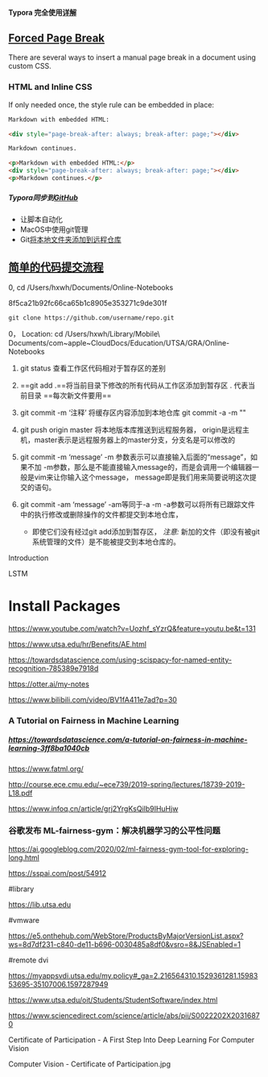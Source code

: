 #### Typora 完全使用[详解](https://sspai.com/post/54912)

<!-- 这是HTML*注释*，*看不见*吧--> 

## [Forced Page Break](https://support.typora.io/Page-Breaks/)

There are several ways to insert a manual page break in a document using custom CSS.

### HTML and Inline CSS

If only needed once, the style rule can be embedded in place:

```html
Markdown with embedded HTML:

<div style="page-break-after: always; break-after: page;"></div>

Markdown continues.

<p>Markdown with embedded HTML:</p>
<div style="page-break-after: always; break-after: page;"></div>
<p>Markdown continues.</p>
```



##### Typora同步到[GitHub](https://juejin.im/post/6844904088618942478)

- 让脚本自动化
- MacOS中使用git管理
- Git[将本地文件夹添加到远程仓库](https://blog.csdn.net/qq_34803821/article/details/86648313)

## [简单的代码提交流程](https://blog.csdn.net/qq_37577660/article/details/78565899)



0, cd /Users/hxwh/Documents/Online-Notebooks



8f5ca21b92fc66ca65b1c8905e353271c9de301f

```shell
git clone https://github.com/username/repo.git
```

0， Location: cd /Users/hxwh/Library/Mobile\ Documents/com\~apple\~CloudDocs/Education/UTSA/GRA/Online-Notebooks

1. git status 查看工作区代码相对于暂存区的差别
2. ==git add .==将当前目录下修改的所有代码从工作区添加到暂存区 . 代表当前目录 ==每次新文件要用==
3. git commit -m ‘注释’ 将缓存区内容添加到本地仓库 git commit -a -m ""
4. git push origin master 将本地版本库推送到远程服务器，
   origin是远程主机，master表示是远程服务器上的master分支，分支名是可以修改的

1. git commit -m ‘message’
   -m 参数表示可以直接输入后面的“message”，如果不加 -m参数，那么是不能直接输入message的，而是会调用一个编辑器一般是vim来让你输入这个message，
   message即是我们用来简要说明这次提交的语句。
2. git commit -am ‘message’ -am等同于-a -m
   -a参数可以将所有已跟踪文件中的执行修改或删除操作的文件都提交到本地仓库，
   - 即使它们没有经过git add添加到暂存区，
   *注意:* 新加的文件（即没有被git系统管理的文件）是不能被提交到本地仓库的。



Introduction 

LSTM



# Install Packages

https://www.youtube.com/watch?v=Uozhf_sYzrQ&feature=youtu.be&t=131

https://www.utsa.edu/hr/Benefits/AE.html

https://towardsdatascience.com/using-scispacy-for-named-entity-recognition-785389e7918d

https://otter.ai/my-notes

https://www.bilibili.com/video/BV1fA411e7ad?p=30



### A Tutorial on Fairness in Machine Learning

##### https://towardsdatascience.com/a-tutorial-on-fairness-in-machine-learning-3ff8ba1040cb

https://www.fatml.org/

http://course.ece.cmu.edu/~ece739/2019-spring/lectures/18739-2019-L18.pdf

https://www.infoq.cn/article/grj2YrgKsQilb9IHuHjw

### 谷歌发布 ML-fairness-gym：解决机器学习的公平性问题

https://ai.googleblog.com/2020/02/ml-fairness-gym-tool-for-exploring-long.html

https://sspai.com/post/54912

#library

https://lib.utsa.edu

#vmware

https://e5.onthehub.com/WebStore/ProductsByMajorVersionList.aspx?ws=8d7df231-c840-de11-b696-0030485a8df0&vsro=8&JSEnabled=1

#remote dvi

https://myappsvdi.utsa.edu/my.policy#_ga=2.216564310.1529361281.1598353695-35107006.1597287949

https://www.utsa.edu/oit/Students/StudentSoftware/index.html

https://www.sciencedirect.com/science/article/abs/pii/S0022202X20316870



Certificate of Participation - A First Step Into Deep Learning For Computer Vision

Computer Vision - Certificate of Participation.jpg